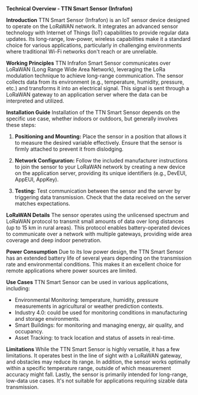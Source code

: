 **Technical Overview - TTN Smart Sensor (Infrafon)**
 
**Introduction**
TTN Smart Sensor (Infrafon) is an IoT sensor device designed to operate on the LoRaWAN network. It integrates an advanced sensor technology with Internet of Things (IoT) capabilities to provide regular data updates. Its long-range, low-power, wireless capabilities make it a standard choice for various applications, particularly in challenging environments where traditional Wi-Fi networks don't reach or are unreliable.

**Working Principles**
TTN Infrafon Smart Sensor communicates over LoRaWAN (Long Range Wide Area Network), leveraging the LoRa modulation technique to achieve long-range communication. The sensor collects data from its environment (e.g., temperature, humidity, pressure, etc.) and transforms it into an electrical signal. This signal is sent through a LoRaWAN gateway to an application server where the data can be interpreted and utilized.

**Installation Guide**
Installation of the TTN Smart Sensor depends on the specific use case, whether indoors or outdoors, but generally involves these steps:

1. **Positioning and Mounting:** Place the sensor in a position that allows it to measure the desired variable effectively. Ensure that the sensor is firmly attached to prevent it from dislodging.

2. **Network Configuration:** Follow the included manufacturer instructions to join the sensor to your LoRaWAN network by creating a new device on the application server, providing its unique identifiers (e.g., DevEUI, AppEUI, AppKey).

3. **Testing:** Test communication between the sensor and the server by triggering data transmission. Check that the data received on the server matches expectations.

**LoRaWAN Details**
The sensor operates using the unlicensed spectrum and LoRaWAN protocol to transmit small amounts of data over long distances (up to 15 km in rural areas). This protocol enables battery-operated devices to communicate over a network with multiple gateways, providing wide area coverage and deep indoor penetration.

**Power Consumption**
Due to its low power design, the TTN Smart Sensor has an extended battery life of several years depending on the transmission rate and environmental conditions. This makes it an excellent choice for remote applications where power sources are limited.

**Use Cases**
TTN Smart Sensor can be used in various applications, including:

- Environmental Monitoring: temperature, humidity, pressure measurements in agricultural or weather prediction contexts.
- Industry 4.0: could be used for monitoring conditions in manufacturing and storage environments.
- Smart Buildings: for monitoring and managing energy, air quality, and occupancy.
- Asset Tracking: to track location and status of assets in real-time.
  
**Limitations**
While the TTN Smart Sensor is highly versatile, it has a few limitations. It operates best in the line of sight with a LoRaWAN gateway, and obstacles may reduce its range. In addition, the sensor works optimally within a specific temperature range, outside of which measurement accuracy might fall. Lastly, the sensor is primarily intended for long-range, low-data use cases. It's not suitable for applications requiring sizable data transmission.
